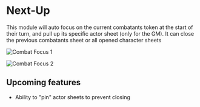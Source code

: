 # Next-Up

This module will auto focus on the current combatants token at the start of their turn, and pull up its specific actor sheet (only for the GM).
It can close the previous combatants sheet or all opened character sheets

![Combat Focus 1](https://github.com/kandashi/Next-Up/blob/main/Images/auto%20focus.gif?raw=true)

![Combat Focus 2](https://github.com/kandashi/Next-Up/blob/main/Images/auto%20focus%202.gif?raw=true)



## Upcoming features
- Ability to "pin" actor sheets to prevent closing
